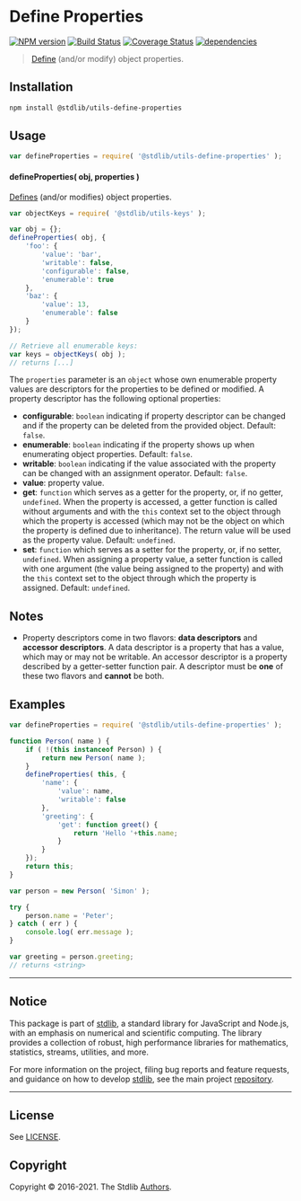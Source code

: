 <!--

@license Apache-2.0

Copyright (c) 2018 The Stdlib Authors.

Licensed under the Apache License, Version 2.0 (the "License");
you may not use this file except in compliance with the License.
You may obtain a copy of the License at

   http://www.apache.org/licenses/LICENSE-2.0

Unless required by applicable law or agreed to in writing, software
distributed under the License is distributed on an "AS IS" BASIS,
WITHOUT WARRANTIES OR CONDITIONS OF ANY KIND, either express or implied.
See the License for the specific language governing permissions and
limitations under the License.

-->

# Define Properties

[![NPM version][npm-image]][npm-url] [![Build Status][test-image]][test-url] [![Coverage Status][coverage-image]][coverage-url] [![dependencies][dependencies-image]][dependencies-url]

> [Define][mdn-define-properties] (and/or modify) object properties.

<section class="installation">

## Installation

```bash
npm install @stdlib/utils-define-properties
```

</section>

<section class="usage">

## Usage

```javascript
var defineProperties = require( '@stdlib/utils-define-properties' );
```

#### defineProperties( obj, properties )

[Defines][mdn-define-properties] (and/or modifies) object properties.

```javascript
var objectKeys = require( '@stdlib/utils-keys' );

var obj = {};
defineProperties( obj, {
    'foo': {
        'value': 'bar',
        'writable': false,
        'configurable': false,
        'enumerable': true
    },
    'baz': {
        'value': 13,
        'enumerable': false
    }
});

// Retrieve all enumerable keys:
var keys = objectKeys( obj );
// returns [...]
```

The `properties` parameter is an `object` whose own enumerable property values are descriptors for the properties to be defined or modified. A property descriptor has the following optional properties:

-   **configurable**: `boolean` indicating if property descriptor can be changed and if the property can be deleted from the provided object. Default: `false`.
-   **enumerable**: `boolean` indicating if the property shows up when enumerating object properties. Default: `false`.
-   **writable**: `boolean` indicating if the value associated with the property can be changed with an assignment operator. Default: `false`.
-   **value**: property value.
-   **get**: `function` which serves as a getter for the property, or, if no getter, `undefined`. When the property is accessed, a getter function is called without arguments and with the `this` context set to the object through which the property is accessed (which may not be the object on which the property is defined due to inheritance). The return value will be used as the property value. Default: `undefined`.
-   **set**: `function` which serves as a setter for the property, or, if no setter, `undefined`. When assigning a property value, a setter function is called with one argument (the value being assigned to the property) and with the `this` context set to the object through which the property is assigned. Default: `undefined`.

</section>

<!-- /.usage -->

<section class="notes">

## Notes

-   Property descriptors come in two flavors: **data descriptors** and **accessor descriptors**. A data descriptor is a property that has a value, which may or may not be writable. An accessor descriptor is a property described by a getter-setter function pair. A descriptor must be **one** of these two flavors and **cannot** be both.

</section>

<!-- /.notes -->

<section class="examples">

## Examples

<!-- eslint no-undef: "error", no-restricted-syntax: "off" -->

```javascript
var defineProperties = require( '@stdlib/utils-define-properties' );

function Person( name ) {
    if ( !(this instanceof Person) ) {
        return new Person( name );
    }
    defineProperties( this, {
        'name': {
            'value': name,
            'writable': false
        },
        'greeting': {
            'get': function greet() {
                return 'Hello '+this.name;
            }
        }
    });
    return this;
}

var person = new Person( 'Simon' );

try {
    person.name = 'Peter';
} catch ( err ) {
    console.log( err.message );
}

var greeting = person.greeting;
// returns <string>
```

</section>

<!-- /.examples -->


<section class="main-repo" >

* * *

## Notice

This package is part of [stdlib][stdlib], a standard library for JavaScript and Node.js, with an emphasis on numerical and scientific computing. The library provides a collection of robust, high performance libraries for mathematics, statistics, streams, utilities, and more.

For more information on the project, filing bug reports and feature requests, and guidance on how to develop [stdlib][stdlib], see the main project [repository][stdlib].

---

## License

See [LICENSE][stdlib-license].


## Copyright

Copyright &copy; 2016-2021. The Stdlib [Authors][stdlib-authors].

</section>

<!-- /.stdlib -->

<!-- Section for all links. Make sure to keep an empty line after the `section` element and another before the `/section` close. -->

<section class="links">

[npm-image]: http://img.shields.io/npm/v/@stdlib/utils-define-properties.svg
[npm-url]: https://npmjs.org/package/@stdlib/utils-define-properties

[test-image]: https://github.com/stdlib-js/utils-define-properties/actions/workflows/test.yml/badge.svg
[test-url]: https://github.com/stdlib-js/utils-define-properties/actions/workflows/test.yml

[coverage-image]: https://img.shields.io/codecov/c/github/stdlib-js/utils-define-properties/main.svg
[coverage-url]: https://codecov.io/github/stdlib-js/utils-define-properties?branch=main

[dependencies-image]: https://img.shields.io/david/stdlib-js/utils-define-properties
[dependencies-url]: https://david-dm.org/stdlib-js/utils-define-properties/main

[stdlib]: https://github.com/stdlib-js/stdlib

[stdlib-authors]: https://github.com/stdlib-js/stdlib/graphs/contributors

[stdlib-license]: https://raw.githubusercontent.com/stdlib-js/utils-define-properties/main/LICENSE

[mdn-define-properties]: https://developer.mozilla.org/en-US/docs/Web/JavaScript/Reference/Global_Objects/Object/defineProperties

</section>

<!-- /.links -->
